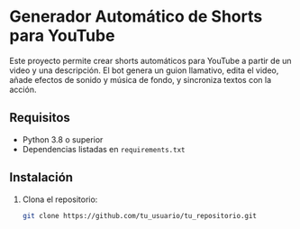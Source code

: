# Generador Automático de Shorts para YouTube

Este proyecto permite crear shorts automáticos para YouTube a partir de un video y una descripción. El bot genera un guion llamativo, edita el video, añade efectos de sonido y música de fondo, y sincroniza textos con la acción.

## Requisitos

- Python 3.8 o superior
- Dependencias listadas en `requirements.txt`

## Instalación

1. Clona el repositorio:
   ```bash
   git clone https://github.com/tu_usuario/tu_repositorio.git
